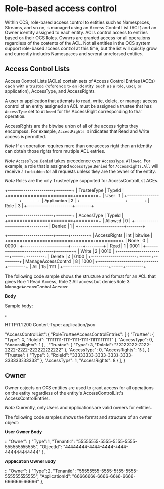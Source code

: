 Role-based access control 
=========================

Within OCS, role-based access control to entities such as Namespaces, Streams, and so on, is managed using an Access Control 
List (ACL) and an Owner identity assigned to each entity. ACLs control access to entities based on their OCS Roles. Owners 
are granted access for all operations regardless of the contents of the ACL. Not all entities in the OCS system support 
role-based access control at this time, but the list will quickly grow and currently includes Namespaces and several unreleased 
entities.


Access Control Lists
--------------------

Access Control Lists (ACLs) contain sets of Access Control Entries (ACEs) each with a trustee (reference to an identity, such 
as a role, user, or application), AccessType, and AccessRights. 

A user or application that attempts to read, write, delete, or manage access control of an entity assigned an ACL must be 
assigned a trustee that has ``AccessType`` set to ``Allowed`` for the AccessRight corresponding to that operation.

AccessRights are the bitwise union of all of the access rights they encompass. For example, ``AccessRights 3`` indicates 
that Read and Write access is permitted.

*Note*
  If an operation requires more than one access right then an identity can obtain 
  those rights from multiple ACL entries.
	
*Note*
  ``AccessType.Denied`` takes precedence over ``AccessType.Allowed``. For example, a role that is assigned ``AccessType.Denied`` for
  ``AccessRights.All`` will receive a ``forbidden`` for all  requests unless they are the owner of the entity.
  
*Note*
  Roles are the only TrusteeType supported for AccessControlList ACEs.


+-----------------------+--------+
| TrusteeType           | TypeId | 
+=======================+========+
| User                  | 1      |
+-----------------------+--------+
| Application           | 2      |
+-----------------------+--------+
| Role                  | 3      |
+-----------------------+--------+


+-----------------------+--------+
| AccessType            | TypeId | 
+=======================+========+
| Allowed               | 0      |
+-----------------------+--------+
| Denied                | 1      |
+-----------------------+--------+


+-----------------------+------+---------+
| AccessRights          | int  | bitwise |
+=======================+======+=========+
| None                  | 0    |    0000 |
+-----------------------+------+---------+
| Read                  | 1    |    0001 |
+-----------------------+------+---------+
| Write                 | 2    |    0010 |
+-----------------------+------+---------+
| Delete                | 4    |    0100 |
+-----------------------+------+---------+
| ManageAccessControl   | 8    |    1000 |
+-----------------------+------+---------+
| All                   | 15   |    1111 |
+-----------------------+------+---------+

The following code sample shows the structure and format for an ACL
that gives Role 1 Read Access, Role 2 All access 
but denies Role 3 ManageAccessControl Access:

**Body**
  
  Sample  body:
  
::

  HTTP/1.1 200
  Content-Type: application/json

  "AccessControlList": {
	"RoleTrusteeAccessControlEntries": [
		{
			"Trustee": {
				"Type": 3,
				"RoleId": "11111111-1111-1111-1111-111111111111"
			},
			"AccessType": 0,
			"AccessRights": 1
		},
		{
			"Trustee": {
				"Type": 3,
				"RoleId": "22222222-2222-2222-2222-222222222222"
			},
			"AccessType": 0,
			"AccessRights": 15
		},
		{
			"Trustee": {
				"Type": 3,
				"RoleId": "33333333-3333-3333-3333-333333333333"
			},
			"AccessType": 1,
			"AccessRights": 8
		}
	],
	}
	

Owner
-----

Owner objects on OCS entities are used to grant access for all operations on the entity regardless of the 
entity's AccessControlList's AccessControlEntries. 

*Note*
  Currently, only Users and Applications are valid owners for entities.  

The following code samples shows the format and structure of an owner object:


**User Owner Body**

::
	"Owner": {
		"Type": 1,
		"TenantId": "55555555-5555-5555-5555-555555555555",
		"ObjectId": "44444444-4444-4444-4444-444444444444"
	},
	
**Application Owner Body**

::
	"Owner": {
		"Type": 2,
		"TenantId": "55555555-5555-5555-5555-555555555555",
		"ApplicationId": "66666666-6666-6666-6666-666666666666"
	},


